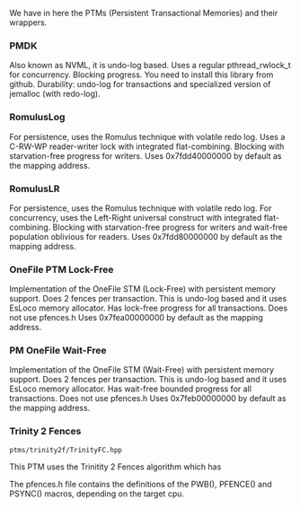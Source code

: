 We have in here the PTMs (Persistent Transactional Memories) and their wrappers.

### PMDK ###
Also known as NVML, it is undo-log based.
Uses a regular pthread_rwlock_t for concurrency.
Blocking progress.
You need to install this library from github.
Durability: undo-log for transactions and specialized version of jemalloc (with redo-log).

### RomulusLog ###
For persistence, uses the Romulus technique with volatile redo log.
Uses a C-RW-WP reader-writer lock with integrated flat-combining.
Blocking with starvation-free progress for writers.
Uses 0x7fdd40000000 by default as the mapping address.

### RomulusLR ###
For persistence, uses the Romulus technique with volatile redo log.
For concurrency, uses the Left-Right universal construct with integrated flat-combining.
Blocking with starvation-free progress for writers and wait-free population oblivious for readers.
Uses 0x7fdd80000000 by default as the mapping address.

### OneFile PTM Lock-Free ###
Implementation of the OneFile STM (Lock-Free) with persistent memory support. Does 2 fences per transaction.
This is undo-log based and it uses EsLoco memory allocator.
Has lock-free progress for all transactions.
Does not use pfences.h
Uses 0x7fea00000000 by default as the mapping address.

### PM OneFile Wait-Free ###
Implementation of the OneFile STM (Wait-Free) with persistent memory support. Does 2 fences per transaction.
This is undo-log based and it uses EsLoco memory allocator.
Has wait-free bounded progress for all transactions.
Does not use pfences.h
Uses 0x7feb00000000 by default as the mapping address.


### Trinity 2 Fences ###
    ptms/trinity2f/TrinityFC.hpp
This PTM uses the Trinitity 2 Fences algorithm which has 


The pfences.h file contains the definitions of the PWB(), PFENCE() and PSYNC() macros, depending on the target cpu.